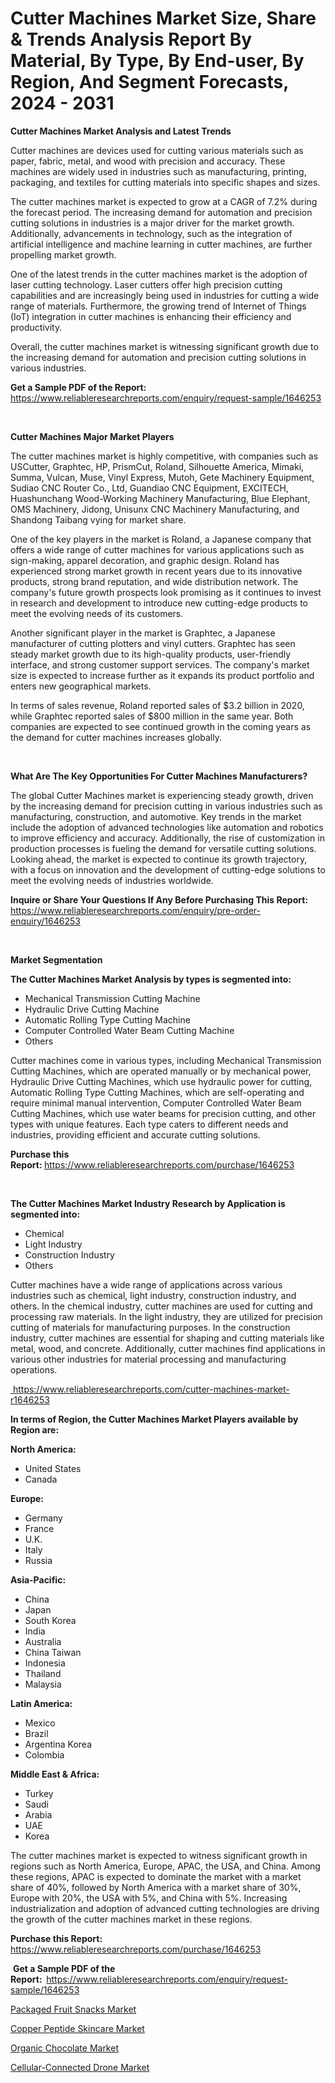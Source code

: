 <p><h1>Cutter Machines Market Size, Share & Trends Analysis Report By Material, By Type, By End-user, By Region, And Segment Forecasts, 2024 - 2031</h1></p><p><strong>Cutter Machines Market Analysis and Latest Trends</strong></p>
<p><p>Cutter machines are devices used for cutting various materials such as paper, fabric, metal, and wood with precision and accuracy. These machines are widely used in industries such as manufacturing, printing, packaging, and textiles for cutting materials into specific shapes and sizes.</p><p>The cutter machines market is expected to grow at a CAGR of 7.2% during the forecast period. The increasing demand for automation and precision cutting solutions in industries is a major driver for the market growth. Additionally, advancements in technology, such as the integration of artificial intelligence and machine learning in cutter machines, are further propelling market growth.</p><p>One of the latest trends in the cutter machines market is the adoption of laser cutting technology. Laser cutters offer high precision cutting capabilities and are increasingly being used in industries for cutting a wide range of materials. Furthermore, the growing trend of Internet of Things (IoT) integration in cutter machines is enhancing their efficiency and productivity.</p><p>Overall, the cutter machines market is witnessing significant growth due to the increasing demand for automation and precision cutting solutions in various industries.</p></p>
<p><strong>Get a Sample PDF of the Report:&nbsp;</strong> <a href="https://www.reliableresearchreports.com/enquiry/request-sample/1646253">https://www.reliableresearchreports.com/enquiry/request-sample/1646253</a></p>
<p>&nbsp;</p>
<p><strong>Cutter Machines Major Market Players</strong></p>
<p><p>The cutter machines market is highly competitive, with companies such as USCutter, Graphtec, HP, PrismCut, Roland, Silhouette America, Mimaki, Summa, Vulcan, Muse, Vinyl Express, Mutoh, Gete Machinery Equipment, Sudiao CNC Router Co., Ltd, Guandiao CNC Equipment, EXCITECH, Huashunchang Wood-Working Machinery Manufacturing, Blue Elephant, OMS Machinery, Jidong, Unisunx CNC Machinery Manufacturing, and Shandong Taibang vying for market share.</p><p>One of the key players in the market is Roland, a Japanese company that offers a wide range of cutter machines for various applications such as sign-making, apparel decoration, and graphic design. Roland has experienced strong market growth in recent years due to its innovative products, strong brand reputation, and wide distribution network. The company's future growth prospects look promising as it continues to invest in research and development to introduce new cutting-edge products to meet the evolving needs of its customers.</p><p>Another significant player in the market is Graphtec, a Japanese manufacturer of cutting plotters and vinyl cutters. Graphtec has seen steady market growth due to its high-quality products, user-friendly interface, and strong customer support services. The company's market size is expected to increase further as it expands its product portfolio and enters new geographical markets.</p><p>In terms of sales revenue, Roland reported sales of $3.2 billion in 2020, while Graphtec reported sales of $800 million in the same year. Both companies are expected to see continued growth in the coming years as the demand for cutter machines increases globally.</p></p>
<p>&nbsp;</p>
<p><strong>What Are The Key Opportunities For Cutter Machines Manufacturers?</strong></p>
<p><p>The global Cutter Machines market is experiencing steady growth, driven by the increasing demand for precision cutting in various industries such as manufacturing, construction, and automotive. Key trends in the market include the adoption of advanced technologies like automation and robotics to improve efficiency and accuracy. Additionally, the rise of customization in production processes is fueling the demand for versatile cutting solutions. Looking ahead, the market is expected to continue its growth trajectory, with a focus on innovation and the development of cutting-edge solutions to meet the evolving needs of industries worldwide.</p></p>
<p><strong>Inquire or Share Your Questions If Any Before Purchasing This Report:</strong> <a href="https://www.reliableresearchreports.com/enquiry/pre-order-enquiry/1646253">https://www.reliableresearchreports.com/enquiry/pre-order-enquiry/1646253</a></p>
<p>&nbsp;</p>
<p><strong>Market Segmentation</strong></p>
<p><strong>The Cutter Machines Market Analysis by types is segmented into:</strong></p>
<p><ul><li>Mechanical Transmission Cutting Machine</li><li>Hydraulic Drive Cutting Machine</li><li>Automatic Rolling Type Cutting Machine</li><li>Computer Controlled Water Beam Cutting Machine</li><li>Others</li></ul></p>
<p><p>Cutter machines come in various types, including Mechanical Transmission Cutting Machines, which are operated manually or by mechanical power, Hydraulic Drive Cutting Machines, which use hydraulic power for cutting, Automatic Rolling Type Cutting Machines, which are self-operating and require minimal manual intervention, Computer Controlled Water Beam Cutting Machines, which use water beams for precision cutting, and other types with unique features. Each type caters to different needs and industries, providing efficient and accurate cutting solutions.</p></p>
<p><strong>Purchase this Report:&nbsp;</strong><a href="https://www.reliableresearchreports.com/purchase/1646253">https://www.reliableresearchreports.com/purchase/1646253</a></p>
<p>&nbsp;</p>
<p><strong>The Cutter Machines Market Industry Research by Application is segmented into:</strong></p>
<p><ul><li>Chemical</li><li>Light Industry</li><li>Construction Industry</li><li>Others</li></ul></p>
<p><p>Cutter machines have a wide range of applications across various industries such as chemical, light industry, construction industry, and others. In the chemical industry, cutter machines are used for cutting and processing raw materials. In the light industry, they are utilized for precision cutting of materials for manufacturing purposes. In the construction industry, cutter machines are essential for shaping and cutting materials like metal, wood, and concrete. Additionally, cutter machines find applications in various other industries for material processing and manufacturing operations.</p></p>
<p><a href="https://www.reliableresearchreports.com/cutter-machines-market-r1646253">&nbsp;https://www.reliableresearchreports.com/cutter-machines-market-r1646253</a></p>
<p><strong>In terms of Region, the Cutter Machines Market Players available by Region are:</strong></p>
<p>
    <p> <strong> North America: </strong>
        <ul>
            <li>United States</li>
            <li>Canada</li>
        </ul>
        </p> 
    <p> <strong> Europe: </strong>
        <ul>
            <li>Germany</li>
            <li>France</li>
            <li>U.K.</li>
            <li>Italy</li>
            <li>Russia</li>
        </ul>
        </p> 
    <p> <strong> Asia-Pacific: </strong>
        <ul>
            <li>China</li>
            <li>Japan</li>
            <li>South Korea</li>
            <li>India</li>
            <li>Australia</li>
            <li>China Taiwan</li>
            <li>Indonesia</li>
            <li>Thailand</li>
            <li>Malaysia</li>
        </ul>
        </p> 
    <p> <strong> Latin America: </strong>
        <ul>
            <li>Mexico</li>
            <li>Brazil</li>
            <li>Argentina Korea</li>
            <li>Colombia</li>
        </ul>
        </p> 
    <p> <strong> Middle East & Africa: </strong>
        <ul>
            <li>Turkey</li>
            <li>Saudi</li>
            <li>Arabia</li>
            <li>UAE</li>
            <li>Korea</li>
        </ul>
    </p>
    </p>
<p><p>The cutter machines market is expected to witness significant growth in regions such as North America, Europe, APAC, the USA, and China. Among these regions, APAC is expected to dominate the market with a market share of 40%, followed by North America with a market share of 30%, Europe with 20%, the USA with 5%, and China with 5%. Increasing industrialization and adoption of advanced cutting technologies are driving the growth of the cutter machines market in these regions.</p></p>
<p><strong>Purchase this Report: </strong><a href="https://www.reliableresearchreports.com/purchase/1646253">https://www.reliableresearchreports.com/purchase/1646253</a></p>
<p>&nbsp;<strong>Get a Sample PDF of the Report:&nbsp;&nbsp;</strong><a href="https://www.reliableresearchreports.com/enquiry/request-sample/1646253">https://www.reliableresearchreports.com/enquiry/request-sample/1646253</a></p>
<p><strong></strong></p>
<p><p><a href="https://github.com/garethgwrecovery/Market-Research-Report-List-1/blob/main/packaged-fruit-snacks-market.md">Packaged Fruit Snacks Market</a></p><p><a href="https://medium.com/@norchellecan/copper-peptide-skincare-market-outlook-and-forecast-from-2024-to-2031-d7930f6ce6a5">Copper Peptide Skincare Market</a></p><p><a href="https://github.com/Jeralderzog65756e/Market-Research-Report-List-1/blob/main/organic-chocolate-market.md">Organic Chocolate Market</a></p><p><a href="https://medium.com/@carlahoustonh51/comprehensive-analysis-of-the-global-cellular-connected-drone-market-growth-trends-market-e4698beb9180">Cellular-Connected Drone Market</a></p></p>